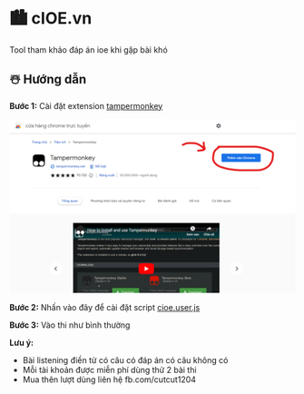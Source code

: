 # 🏙️ cIOE.vn
Tool tham khảo đáp án ioe khi gặp bài khó
## ☃️ Hướng dẫn

**Bước 1:** Cài đặt extension [tampermonkey](https://chrome.google.com/webstore/detail/dhdgffkkebhmkfjojejmpbldmpobfkfo)

![image](https://raw.githubusercontent.com/H2C-Team/cIOE.vn/main/b1.png)

**Bước 2:** Nhấn vào đây để cài đặt script [cioe.user.js](https://cioe.vercel.app/cioe.user.js)

**Bước 3:** Vào thi như bình thường

**Lưu ý:**
- Bài listening điền từ có câu có đáp án có câu không có
- Mỗi tài khoản được miễn phí dùng thử 2 bài thi
- Mua thên lượt dùng liên hệ fb.com/cutcut1204
